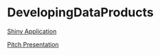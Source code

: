 # DevelopingDataProducts

[Shiny Application](https://jc-coursera.shinyapps.io/developing_data_products_wk4_project/ "Population of Canada") 

[Pitch Presentation](http://rpubs.com/jc_coursera/257973 "Population of Canada")